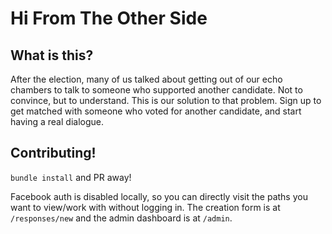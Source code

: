 # Hi From The Other Side

## What is this?

After the election, many of us talked about getting out of our echo chambers to talk to someone who supported another candidate. Not to convince, but to understand. This is our solution to that problem. Sign up to get matched with someone who voted for another candidate, and start having a real dialogue.

## Contributing!

`bundle install` and PR away!

Facebook auth is disabled locally, so you can directly visit the paths you want to view/work with without logging in. The creation form is at `/responses/new` and the admin dashboard is at `/admin`.
